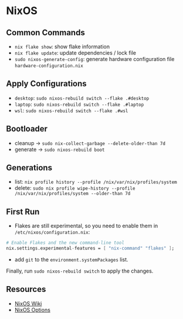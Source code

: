 # NixOS

## Common Commands

- `nix flake show`: show flake information
- `nix flake update`: update dependencies / lock file
- `sudo nixos-generate-config`: generate hardware configuration file `hardware-configuration.nix`

## Apply Configurations

- `desktop`: `sudo nixos-rebuild switch --flake .#desktop`
- `laptop`: `sudo nixos-rebuild switch --flake .#laptop`
- `wsl`: `sudo nixos-rebuild switch --flake .#wsl`

## Bootloader

- cleanup -> `sudo nix-collect-garbage --delete-older-than 7d`
- generate -> `sudo nixos-rebuild boot`

## Generations

- list: `nix profile history --profile /nix/var/nix/profiles/system`
- delete: `sudo nix profile wipe-history --profile /nix/var/nix/profiles/system --older-than 7d`

## First Run

- Flakes are still experimental, so you need to enable them in `/etc/nixos/configuration.nix`:

```nix
# Enable Flakes and the new command-line tool
nix.settings.experimental-features = [ "nix-command" "flakes" ];
```

- add `git` to the `environment.systemPackages` list.

Finally, run `sudo nixos-rebuild switch` to apply the changes.

## Resources

- [NixOS Wiki](https://nixos.wiki/wiki/Main_Page)
- [NixOS Options](https://mynixos.com/)
